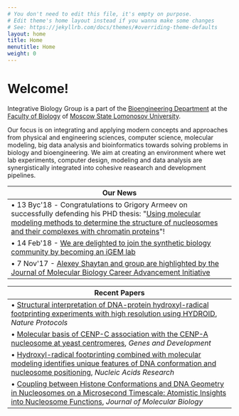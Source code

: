 ```yaml
---
# You don't need to edit this file, it's empty on purpose.
# Edit theme's home layout instead if you wanna make some changes
# See: https://jekyllrb.com/docs/themes/#overriding-theme-defaults
layout: home
title: Home
menutitle: Home
weight: 0
---
```

# Welcome!
Integrative Biology Group is a part of the [Bioengineering Department](http://www.bioeng.ru) at the [Faculty of Biology](http://bio.msu.ru) of [Moscow State Lomonosov University](http://msu.ru).

Our focus is on integrating and applying modern concepts and approaches from physical and engineering sciences, computer science, molecular modeling, big data analysis and bioinformatics towards solving problems in biology and bioengineering. We aim at creating an environment where wet lab experiments, computer design, modeling and data analysis are synergistically integrated into cohesive reasearch and development pipelines.

 | Our News | 
 | -------------
 | • 13 Вус'18 - Congratulations to Grigory Armeev on successfully defending his PHD thesis: "[Using molecular modeling methods to determine the structure of nucleosomes and their complexes with chromatin proteins](https://istina.msu.ru/dissertations/152610928/)"!
 | • 14 Feb'18 - [We are delighted to join the synthetic biology community by becoming an iGEM lab](http://igem.org/Lab.cgi?id=489)
 | • 7 Nov'17 - [Alexey Shaytan and group are highlighted by the Journal of Molecular Biology Career Advancement Initiative](https://www.journals.elsevier.com/journal-of-molecular-biology/jmb-career-advancement-initiative/alexey-shaytan)

 | Recent Papers | 
 | -------------
 | • [Structural interpretation of DNA-protein hydroxyl-radical footprinting experiments with high resolution using HYDROID](https://www.nature.com/articles/s41596-018-0048-z), <i>Nature Protocols</i> 
 | • [Molecular basis of CENP-C association with the CENP-A nucleosome at yeast centromeres](http://genesdev.cshlp.org/content/31/19/1958.long), <i>Genes and Development</i>
 | • [Hydroxyl-radical footprinting combined with molecular modeling identifies unique features of DNA conformation and nucleosome positioning](https://academic.oup.com/nar/article-lookup/doi/10.1093/nar/gkx616), <i>Nucleic Acids Research</i>
 | • [Coupling between Histone Conformations and DNA Geometry in Nucleosomes on a Microsecond Timescale: Atomistic Insights into Nucleosome Functions](http://www.sciencedirect.com/science/article/pii/S0022283615006956?via%3Dihub), <i>Journal of Molecular Biology</i>

